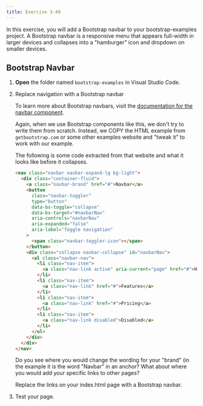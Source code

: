 ```yaml
---
title: Exercise 3-49
---
```


In this exercise, you will add a Bootstrap navbar to your bootstrap-examples project. A Bootstrap navbar is a responsive menu that appears full-width in larger devices and collapses into a "hamburger" icon and dropdown on smaller devices.

## Bootstrap Navbar

1.  **Open** the folder named `bootstrap-examples`
    in Visual Studio Code.
1.  Replace navigation with a Bootstrap navbar

    To learn more about Bootstrap navbars, visit the [documentation for the navbar component](https://getbootstrap.com/docs/5.2/components/navbar/).

    Again, when we use Bootstrap components like this, we don't try to write them from scratch. Instead, we COPY the HTML example from `getbootstrap.com` or some other examples website and "tweak it" to work with our example.

    The following is some code extracted from that website and what it looks like before it collapses.

    ```html
    <nav class="navbar navbar-expand-lg bg-light">
      <div class="container-fluid">
        <a class="navbar-brand" href="#">Navbar</a>
        <button
          class="navbar-toggler"
          type="button"
          data-bs-toggle="collapse"
          data-bs-target="#navbarNav"
          aria-controls="navbarNav"
          aria-expanded="false"
          aria-label="Toggle navigation"
        >
          <span class="navbar-toggler-icon"></span>
        </button>
        <div class="collapse navbar-collapse" id="navbarNav">
          <ul class="navbar-nav">
            <li class="nav-item">
              <a class="nav-link active" aria-current="page" href="#">Home</a>
            </li>
            <li class="nav-item">
              <a class="nav-link" href="#">Features</a>
            </li>
            <li class="nav-item">
              <a class="nav-link" href="#">Pricing</a>
            </li>
            <li class="nav-item">
              <a class="nav-link disabled">Disabled</a>
            </li>
          </ul>
        </div>
      </div>
    </nav>
    ```

    Do you see where you would change the wording for your "brand" (in the example it is the word "Navbar" in an anchor? What about where you would add your specific links to other pages?

    Replace the links on your index.html page with a Bootstrap navbar.

1.  Test your page.
